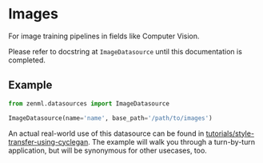 # Images

For image training pipelines in fields like Computer Vision.

Please refer to docstring at `ImageDatasource` until this documentation is completed.

## Example

```python
from zenml.datasources import ImageDatasource

ImageDatasource(name='name', base_path='/path/to/images')
```

An actual real-world use of this datasource can be found in [tutorials/style-transfer-using-cyclegan](https://github.com/maiot-io/zenml/tree/9c7429befb9a99f21f92d13deee005306bd06d66/docs/book/datasources/datasources/tutorials/style-transfer-using-a-cyclegan.md). The example will walk you through a turn-by-turn application, but will be synonymous for other usecases, too.

